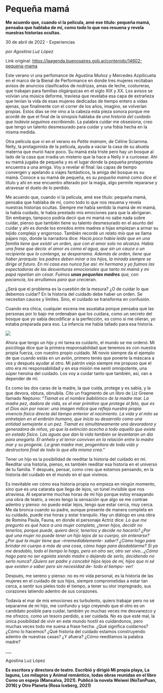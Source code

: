 # Pequeña mamá

**Me acuerdo que, cuando vi la película, amé ese título: pequeña mamá, pensaba que hablaba de mí, como todo lo que nos resuena y revela nuestras historias ocultas.**

30 de abril de 2022 - Experiencias

_por Agostina Luz López_

Link original: https://laagenda.buenosaires.gob.ar/contenido/14602-pequena-mama



Este verano vi una perfomance de Agustina Muñoz y Mercedes Azpilicueta en el marco de la Bienal de Performance en donde tres mujeres recitaban avisos de anuncios clasificados de nodrizas, amas de leche, costureras, que trabajan para familias oligárquicas en el siglo XIX y XX. Los avisos se volvían una música deforme, traviesa que revelaba esa capa de extrañeza que tenían la vida de esas mujeres dedicadas de tiempo entero a vidas ajenas, que finalmente con el correr de los años, imagino, se volverían propias. Estos días se me vino a la cabeza esta pieza sonora porque me acordé de que el final de la sinopsis hablaba de *una historia del cuidado que todavía seguimos escribiendo*. La palabra cuidar me obsesiona, creo que tengo un talento desmesurado para cuidar y una fobia hecha en la misma medida.




Otra película que vi en el verano es *Petite mamam,* de Céline Sciamma. Nelly, la protagonista de la película, ayuda a vaciar la casa de su abuela materna que murió hace poco. Su mamá esta triste pero hay un bosque al lado de la casa que irradia un misterio que la hace a Nelly ir a curiosear. Ahí su mamá jugaba de pequeña y es el lugar donde la pequeña protagonista encuentra a una amiga. Voy a revelar el final: las capas de tiempo convergen y apelando a viajes fantásticos, la amiga del bosque es su mamá. Conoce a su mamá de pequeña, es *su pequeña mamá* como dice el título y ahí en ese encuentro alterado por la magia, algo permite repararse y atravesar el duelo de lo perdido.




Me acuerdo que, cuando vi la película, amé ese título: pequeña mamá, pensaba que hablaba de mí, como todo lo que nos resuena y revela nuestras historias ocultas. Siempre me había sentido la mamá de mi mamá, la había cuidado, le había prestado mis emociones para que la abrigaran. Sin embargo, tampoco podría decir que mi mamá no sabe nada sobre cuidar, pienso que también tiene su talento desmesurado en el asunto del cuidar y ahí es donde los enredos entre madres e hijas empiezan a armar su tejido complejo y engorroso. También recordé un relato mío que se llama pájaro rojo, donde la narradora dice: *Hacía poco había leído que en una familia tiene que existir un orden, que con el amor solo no alcanza. Había una frase que decía: el amor es como el agua, que sin un cauce o un recipiente que lo contenga, se desparrama. Además de orden, tiene que haber jerarquía: los padres deben mirar a los hijos, la mirada siempre se dirige al futuro. En mi casa eso nunca fue así: mi hermana y yo fuimos las espectadoras de las desventuras emocionales que tanto mi mamá y mi papá repetían sin césar. Fuimos **unas pequeñas madres** que, con paciencia, los arrullamos para que cre*cieran.




¿Será que el problema es la cuestión de la mesura? ¿O de cuidar lo que debemos cuidar? En la historia del cuidado debe haber un orden. Se necesitan cauces y límites. Sino, el cuidado se transforma en confusión.




Cuando era chica, cualquier escena me asustaba porque pensaba que las personas por lo bajo me ordenaban que los cuidara, como un secreto del bosque que yo sabía decodificar a la perfección, es como si me olieran, yo estaba preparada para eso. La infancia me había tallado para esa historia.




![](https://cdn.feater.me/files/images/216584/457e930f-2c67-4c2c-8226-04090301f346.jpg)




Ahora que tengo un hijo y mi tarea es cuidarlo, el mundo se me ordenó. Mi psicóloga dice que la primera responsabilidad que tenemos es con nuestra propia fuerza, con nuestro propio cuidado. Mi novio siempre da el ejemplo de que cuando estás en un avión, primero tenés que ponerte la máscara a vos y después ayudar al otro. Mi patrón viejo siempre me propuso que el otro era mi responsabilidad y en esa misión me sentí omnipotente, una súper heroína del cuidado. Los voy a cuidar tanto que también, así, van a depender de mí.




Es como las dos caras de la madre, la que cuida, protege y es sabía, y la que devora, obtura, obnubila. Cito un fragmento de un libro de Liz Greene llamado Neptuno: “*Tiamat es el nombre babilónico de la madre mar. La madre pez, dadora de vida, es el mar primitivo que protege al feto, que es el Dios aún por nacer: una imagen mítica que refleja nuestra propia vivencia física directa del tiempo anterior al nacimiento. La vida y el mito se entretejen en el embrión humano, que inicia su desarrollo como una entidad semejante a un pez. Tiamat es simultáneamente una devoradora y generadora de niños, ya que la extinción acecha a todo aquello que existe en estado físico. Las aguas que dan la vida también se levantaran un día para anegarla. El anhelo y el terror conviven en la relación entre la madre mar y su progenie. La gran madre mar, progenitora de toda vida y destructora final de todo lo que ella misma crea.”*




Tener un hijo es la posibilidad de reeditar la historia del cuidado en mí. Reeditar una historia, pienso, es también reeditar esa historia en el universo de tu familia. Y después, pensar, como creo que estamos pensando, en la historia del cuidado en el mundo en el que vivimos.




Es inevitable ver cómo esa historia propia no empieza en ningún momento, sino que es una catarata que llega de lejos, un túnel invisible que nos atraviesa. Al separarme muchas horas de mi hijo porque estoy ensayando una obra de teatro, a veces tengo la sensación que algo se me contrae adentro y pienso: no puedo estar lejos, tengo que estar cerca, muy cerca. Me da bronca cuando su padre, aunque presente de manera completa en su cuidado, puede irse horas y estar tranquilo. Hay un diálogo en una obra de Romina Paula, Fauna, en donde el personaje Actriz dice: *Lo que me pregunto es qué hace a una mujer completa, ¿tener hijos, decidir no tenerlos, porque puede, quiero decir, tenerlos y decide no hacerlo? ¿Por qué una mujer no puede tener un hijo lejos de su cuerpo, sin enterarse? ¿Por qué la mujer tiene que –irremediablemente- saber? ¿Cómo hago para brindar mi cuerpo a más de una cosa, cómo hago para desdoblarme? Si ya me desdoblo, todo el tiempo lo hago, pero en otro ser, otro ser vivo…¿Cómo hago para no ser egoísta siendo madre o dejando de serlo, decidiendo no serlo nunca? ¡Quiero ser padre y concebir hijos lejos de mí, hijos que ni sé que existen o saber pero sin necesidad de- todo el tiempo- ver!*




Después, me sereno y pienso: no es mi vida personal, es la historia de las mujeres en el cuidado de sus hijxs, siempre comprometidas a estar tan cerca, a sentir sus pieles todo el tiempo, a tener su olor impregnado, sus corazones latiendo adentro de sus corazones.




Todavía el mar de mis emociones es turbulento, quiero trabajar pero no sé separarme de mi hijo, me confundo y sigo creyendo que el otro es un candidato posible para cuidar, también yo muchas veces me desvanezco y me ofrezco, como un tesoro perdido, a ser cuidada. No es que esté mal, la única posibilidad de vivir en este mundo hostil es cuidándonos, pero muchas veces todo me suena a frase hecha. ¿Qué significa cuidarnos? ¿Cómo lo hacemos? ¿Qué historia del cuidado estamos construyendo adentro de nuestras casas? ¿Y afuera? ¿Cómo reeditamos la palabra madre?




\_\_\_




Agostina Luz López




**Es escritora y directora de teatro. Escribió y dirigió Mi propia playa, La laguna, Los milagros y Animal romántico, todas obras reunidas en el libro Como un espejo (Mansalva, 2021). Publicó la novela Weiwei (NoTanPuan, 2016) y Otro Planeta (Rosa Iceberg, 2021)**



